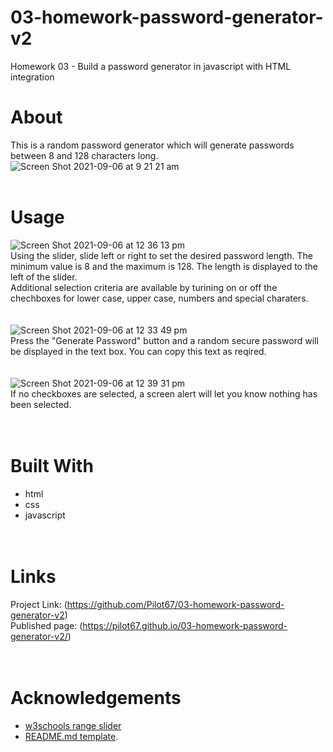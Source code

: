 # 03-homework-password-generator-v2
Homework 03 - Build a password generator in javascript with HTML integration  

# About
This is a random password generator which will generate passwords between 8 and 128 characters long.  
![Screen Shot 2021-09-06 at 9 21 21 am](https://user-images.githubusercontent.com/86697483/132151361-c3c1a649-8ee0-43cc-8a1f-0c095ec2fa05.png)  
&nbsp;  
# Usage
![Screen Shot 2021-09-06 at 12 36 13 pm](https://user-images.githubusercontent.com/86697483/132152651-20256fae-6d49-436e-b7cc-143d7d2074bd.png)  
Using the slider, slide left or right to set the desired password length. The minimum value is 8 and the maximum is 128. The length is displayed to the left of the slider.
&nbsp;  
Additional selection criteria are available by turining on or off the chechboxes for lower case, upper case, numbers and special charaters.  
&nbsp;  
&nbsp;  
![Screen Shot 2021-09-06 at 12 33 49 pm](https://user-images.githubusercontent.com/86697483/132152483-1c03a5b9-65af-472d-a3d6-9426733de041.png)  
Press the "Generate Password" button and a random secure password will be displayed in the text box. You can copy this text as reqired.  
&nbsp;  
&nbsp;  
![Screen Shot 2021-09-06 at 12 39 31 pm](https://user-images.githubusercontent.com/86697483/132153005-b575263f-7bf0-4390-b9b8-6552efe7d733.png)  
If no checkboxes are selected, a screen alert will let you know nothing has been selected.  
&nbsp;  
&nbsp;  
# Built With
* html  
* css  
* javascript  
&nbsp;  
&nbsp;  
# Links
Project Link: (https://github.com/Pilot67/03-homework-password-generator-v2)  
Published page: (https://pilot67.github.io/03-homework-password-generator-v2/)  
&nbsp;  
&nbsp;  
# Acknowledgements
* [w3schools range slider](https://www.w3schools.com/howto/howto_js_rangeslider.asp)  
* [README.md template](https://github.com/othneildrew/Best-README-Template). 

